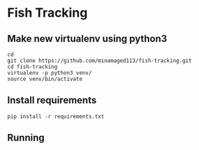 # Fish Tracking
## Make new virtualenv using python3 
```
cd
git clone https://github.com/minamaged113/fish-tracking.git
cd fish-tracking
virtualenv -p python3 venv/
source venv/bin/activate
```
## Install requirements
```
pip install -r requirements.txt
```
## Running